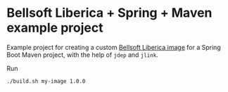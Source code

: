 # Bellsoft Liberica + Spring + Maven example project
Example project for creating a custom [Bellsoft Liberica image](https://bell-sw.com/blog/creating-java-microcontainers-with-microprofile-jlink-and-liberica-jdk/) for a Spring Boot Maven project, with the help of `jdep` and `jlink`.

Run

```
./build.sh my-image 1.0.0
```



